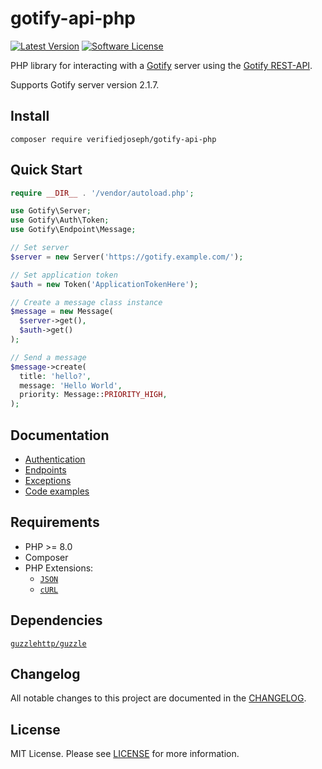 # gotify-api-php

[![Latest Version](https://img.shields.io/github/release/VerifiedJoseph/gotify-api-php.svg?style=flat-square)](https://github.com/VerifiedJoseph/gotify-api-php/releases)
[![Software License](https://img.shields.io/badge/license-MIT-brightgreen.svg?style=flat-square)](LICENSE)

PHP library for interacting with a [Gotify](https://github.com/gotify/server) server using the [Gotify REST-API](https://gotify.net/api-docs).

Supports Gotify server version 2.1.7.

## Install

```
composer require verifiedjoseph/gotify-api-php
```

## Quick Start
```PHP
require __DIR__ . '/vendor/autoload.php';

use Gotify\Server;
use Gotify\Auth\Token;
use Gotify\Endpoint\Message;

// Set server
$server = new Server('https://gotify.example.com/');

// Set application token
$auth = new Token('ApplicationTokenHere');

// Create a message class instance
$message = new Message(
  $server->get(),
  $auth->get()
);

// Send a message
$message->create(
  title: 'hello?',
  message: 'Hello World',
  priority: Message::PRIORITY_HIGH,
);
```

## Documentation
- [Authentication](docs/auth.md)
- [Endpoints](docs/endpoints.md)
- [Exceptions](docs/exceptions.md)
- [Code examples](docs/examples.md)

## Requirements

- PHP >= 8.0
- Composer
- PHP Extensions:
  - [`JSON`](https://www.php.net/manual/en/book.json.php)
  - [`cURL`](https://secure.php.net/manual/en/book.curl.php)

## Dependencies

[`guzzlehttp/guzzle`](https://github.com/guzzle/guzzle/)

## Changelog

All notable changes to this project are documented in the [CHANGELOG](CHANGELOG.md).

## License

MIT License. Please see [LICENSE](LICENSE) for more information.

